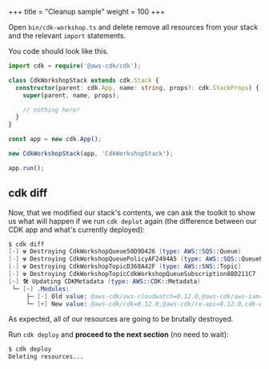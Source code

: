 +++
title = "Cleanup sample"
weight = 100
+++

Open `bin/cdk-workshop.ts` and delete remove all resources from your stack and
the relevant `import` statements.

You code should look like this.

```ts
import cdk = require('@aws-cdk/cdk');

class CdkWorkshopStack extends cdk.Stack {
  constructor(parent: cdk.App, name: string, props?: cdk.StackProps) {
    super(parent, name, props);

    // nothing here!
  }
}

const app = new cdk.App();

new CdkWorkshopStack(app, 'CdkWorkshopStack');

app.run();
```

## cdk diff

Now, that we modified our stack's contents, we can ask the toolkit to show us
what will happen if we run `cdk deplot` again (the difference between our CDK
app and what's currently deployed):

```s
$ cdk diff
[-] ☢️ Destroying CdkWorkshopQueue50D9D426 (type: AWS::SQS::Queue)
[-] ☢️ Destroying CdkWorkshopQueuePolicyAF2494A5 (type: AWS::SQS::QueuePolicy)
[-] ☢️ Destroying CdkWorkshopTopicD368A42F (type: AWS::SNS::Topic)
[-] ☢️ Destroying CdkWorkshopTopicCdkWorkshopQueueSubscription88D211C7 (type: AWS::SNS::Subscription)
[~] 🛠 Updating CDKMetadata (type: AWS::CDK::Metadata)
 └─ [~] .Modules:
     ├─ [-] Old value: @aws-cdk/aws-cloudwatch=0.12.0,@aws-cdk/aws-iam=0.12.0,@aws-cdk/aws-kms=0.12.0,@aws-cdk/aws-s3-notifications=0.12.0,@aws-cdk/aws-sns=0.12.0,@aws-cdk/aws-sqs=0.12.0,@aws-cdk/cdk=0.12.0,@aws-cdk/cx-api=0.12.0,cdk-workshop=0.1.0
     └─ [+] New value: @aws-cdk/cdk=0.12.0,@aws-cdk/cx-api=0.12.0,cdk-workshop=0.1.0
```

As expected, all of our resources are going to be brutally destroyed.

Run `cdk deploy` and __proceed to the next section__ (no need to wait):

```s
$ cdk deploy
Deleting resources...
```